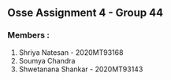 ## Osse Assignment 4 - Group 44

### Members :
1. Shriya Natesan - 2020MT93168
2. Soumya Chandra 
3. Shwetanana Shankar - 2020MT93143


